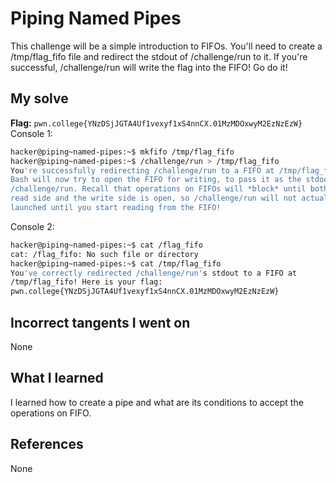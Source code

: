 # Piping Named Pipes
This challenge will be a simple introduction to FIFOs. You'll need to create a /tmp/flag_fifo file and redirect the stdout of /challenge/run to it. If you're successful, /challenge/run will write the flag into the FIFO! Go do it!
## My solve
**Flag:** `pwn.college{YNzDSjJGTA4Uf1vexyf1xS4nnCX.01MzMDOxwyM2EzNzEzW}`
Console 1:
```bash
hacker@piping~named-pipes:~$ mkfifo /tmp/flag_fifo
hacker@piping~named-pipes:~$ /challenge/run > /tmp/flag_fifo
You're successfully redirecting /challenge/run to a FIFO at /tmp/flag_fifo!
Bash will now try to open the FIFO for writing, to pass it as the stdout of
/challenge/run. Recall that operations on FIFOs will *block* until both the
read side and the write side is open, so /challenge/run will not actually be
launched until you start reading from the FIFO!
```
Console 2:
```bash
hacker@piping~named-pipes:~$ cat /flag_fifo
cat: /flag_fifo: No such file or directory
hacker@piping~named-pipes:~$ cat /tmp/flag_fifo 
You've correctly redirected /challenge/run's stdout to a FIFO at 
/tmp/flag_fifo! Here is your flag:
pwn.college{YNzDSjJGTA4Uf1vexyf1xS4nnCX.01MzMDOxwyM2EzNzEzW}
```
## Incorrect tangents I went on
None
## What I learned
I learned how to create a pipe and what are its conditions to accept the operations on FIFO.
## References 
None
